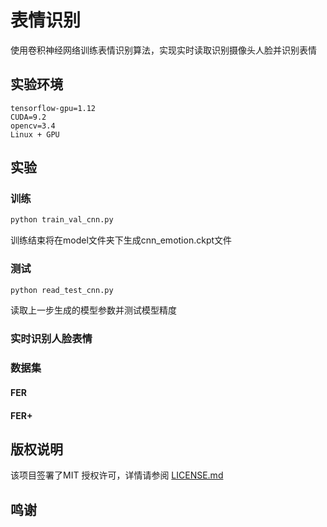 # 表情识别

使用卷积神经网络训练表情识别算法，实现实时读取识别摄像头人脸并识别表情

## 实验环境

```
tensorflow-gpu=1.12
CUDA=9.2
opencv=3.4
Linux + GPU
```

## 实验

### 训练

```bash
python train_val_cnn.py
```
训练结束将在model文件夹下生成cnn_emotion.ckpt文件

### 测试

```bash
python read_test_cnn.py
```
读取上一步生成的模型参数并测试模型精度

### 实时识别人脸表情

### 数据集

#### FER

#### FER+


## 版权说明

该项目签署了MIT 授权许可，详情请参阅 [LICENSE.md](LICENSE.md)

## 鸣谢

